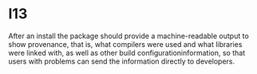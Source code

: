 # I13

After an install the package should provide a machine-readable output to show 
provenance, that is, what compilers were used and what libraries were linked
with, as well as other build configurationinformation, so that users with
problems can send the information directly to developers.
